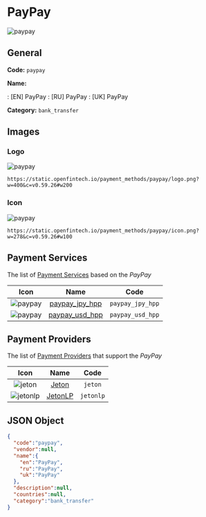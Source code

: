 
# PayPay 
![paypay](https://static.openfintech.io/payment_methods/paypay/logo.png?w=400&c=v0.59.26#w200)  

## General 
**Code:** `paypay` 
 
**Name:** 
 
:	[EN] PayPay 
:	[RU] PayPay 
:	[UK] PayPay 
 
**Category:** `bank_transfer` 
 

## Images 

### Logo 
![paypay](https://static.openfintech.io/payment_methods/paypay/logo.png?w=400&c=v0.59.26#w200)  

```
https://static.openfintech.io/payment_methods/paypay/logo.png?w=400&c=v0.59.26#w200
```  

### Icon 
![paypay](https://static.openfintech.io/payment_methods/paypay/icon.png?w=278&c=v0.59.26#w100)  

```
https://static.openfintech.io/payment_methods/paypay/icon.png?w=278&c=v0.59.26#w100
```  

## Payment Services 
 
The list of [Payment Services](/payment-services/) based on the _PayPay_ 

|Icon|Name|Code| 
|:---:|:---:|:---:| 
|![paypay](https://static.openfintech.io/payment_methods/paypay/icon.png?w=278&c=v0.59.26#w100) |[paypay_jpy_hpp](/payment-services/paypay_jpy_hpp/)|`paypay_jpy_hpp`| 
|![paypay](https://static.openfintech.io/payment_methods/paypay/icon.png?w=278&c=v0.59.26#w100) |[paypay_usd_hpp](/payment-services/paypay_usd_hpp/)|`paypay_usd_hpp`| 
 

## Payment Providers 
 
The list of [Payment Providers](/payment-providers/) that support the _PayPay_ 

|Icon|Name|Code| 
|:---:|:---:|:---:| 
|![jeton](https://static.openfintech.io/payment_providers/jeton/icon.png?w=278&c=v0.59.26#w100) |[Jeton](/payment-providers/jeton/)|`jeton`| 
|![jetonlp](https://static.openfintech.io/payment_providers/jetonlp/icon.png?w=278&c=v0.59.26#w100) |[JetonLP](/payment-providers/jetonlp/)|`jetonlp`| 
 

## JSON Object 

```json
{
  "code":"paypay",
  "vendor":null,
  "name":{
    "en":"PayPay",
    "ru":"PayPay",
    "uk":"PayPay"
  },
  "description":null,
  "countries":null,
  "category":"bank_transfer"
}
```  
